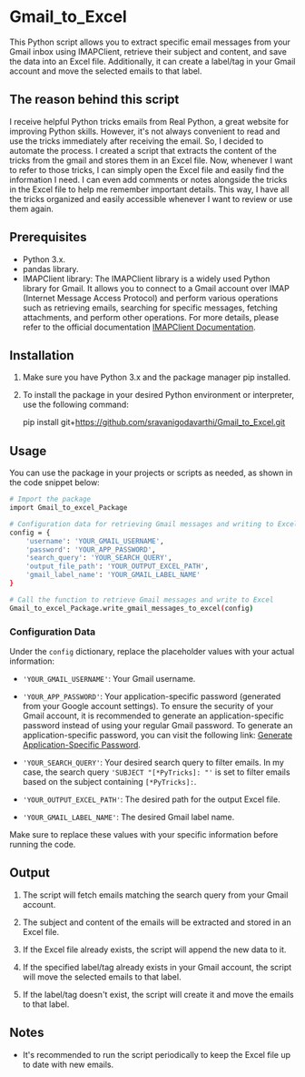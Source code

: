 # Gmail_to_Excel
This Python script allows you to extract specific email messages from your Gmail inbox using IMAPClient, retrieve their subject and content, and save the data into an Excel file. 
Additionally, it can create a label/tag in your Gmail account and move the selected emails to that label.
## The reason behind this script
I receive helpful Python tricks emails from Real Python, a great website for improving Python skills. However, it's not always convenient to read and use the tricks immediately after receiving the email. So, I decided to automate the process. I created a script that extracts the content of the tricks from the gmail and stores them in an Excel file. Now, whenever I want to refer to those tricks, I can simply open the Excel file and easily find the information I need. I can even add comments or notes alongside the tricks in the Excel file to help me remember important details. This way, I have all the tricks organized and easily accessible whenever I want to review or use them again.
## Prerequisites
 * Python 3.x.
 * pandas library.
 * IMAPClient library:
      The IMAPClient library is a widely used Python library for Gmail. It allows you to connect to a Gmail account over IMAP (Internet Message Access Protocol) and perform various operations such as retrieving emails, searching for specific messages, fetching attachments,         and perform other operations. For more details, please refer to the official documentation [IMAPClient Documentation](https://imapclient.readthedocs.io/en/master/#imapclient.IMAPClient.search).
## Installation
1. Make sure you have Python 3.x and the package manager pip installed.
2. To install the package in your desired Python environment or interpreter, use the following command:

   pip install git+https://github.com/sravanigodavarthi/Gmail_to_Excel.git
## Usage
You can use the package in your projects or scripts as needed, as shown in the code snippet below:

```bash
# Import the package
import Gmail_to_excel_Package

# Configuration data for retrieving Gmail messages and writing to Excel
config = {
    'username': 'YOUR_GMAIL_USERNAME',
    'password': 'YOUR_APP_PASSWORD',
    'search_query': 'YOUR_SEARCH_QUERY',
    'output_file_path': 'YOUR_OUTPUT_EXCEL_PATH',
    'gmail_label_name': 'YOUR_GMAIL_LABEL_NAME'
}

# Call the function to retrieve Gmail messages and write to Excel
Gmail_to_excel_Package.write_gmail_messages_to_excel(config)
```
### Configuration Data

Under the `config` dictionary, replace the placeholder values with your actual information:

- `'YOUR_GMAIL_USERNAME'`: Your Gmail username.
  
- `'YOUR_APP_PASSWORD'`: Your application-specific password (generated from your Google account settings). To ensure the security of your Gmail account, it is recommended to generate an application-specific password instead of using your regular Gmail password. To generate an application-specific password, you can visit the following link: [Generate Application-Specific Password](https://support.google.com/accounts/answer/185833).
  
- `'YOUR_SEARCH_QUERY'`: Your desired search query to filter emails. In my case, the search query `'SUBJECT "[*PyTricks]: "'` is set to filter emails based on the subject containing `[*PyTricks]:`.
  
- `'YOUR_OUTPUT_EXCEL_PATH'`: The desired path for the output Excel file.
  
- `'YOUR_GMAIL_LABEL_NAME'`: The desired Gmail label name.

Make sure to replace these values with your specific information before running the code.

## Output
1. The script will fetch emails matching the search query from your Gmail account.

2. The subject and content of the emails will be extracted and stored in an Excel file.

3. If the Excel file already exists, the script will append the new data to it.

4. If the specified label/tag already exists in your Gmail account, the script will move the selected emails to that label.

5. If the label/tag doesn't exist, the script will create it and move the emails to that label.

## Notes
* It's recommended to run the script periodically to keep the Excel file up to date with new emails.
